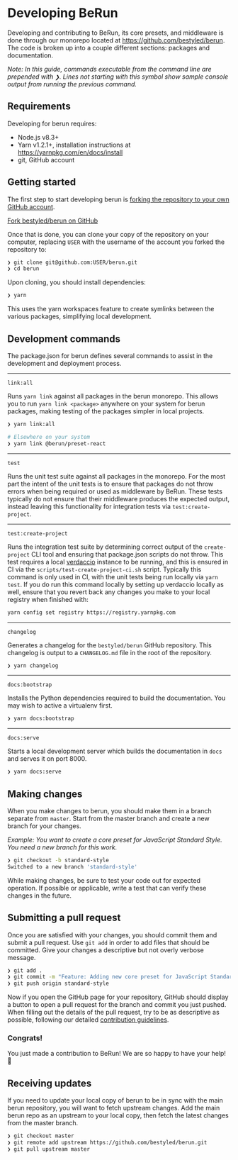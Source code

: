 # Developing BeRun

Developing and contributing to BeRun, its core presets, and middleware is done through our monorepo located at
https://github.com/bestyled/berun. The code is broken up into a couple different sections:
packages and documentation.

_Note: In this guide, commands executable from the command line are prepended with `❯`. Lines not starting
with this symbol show sample console output from running the previous command._

## Requirements

Developing for berun requires:

- Node.js v8.3+
- Yarn v1.2.1+, installation instructions at https://yarnpkg.com/en/docs/install
- git, GitHub account

## Getting started

The first step to start developing berun is
[forking the repository to your own GitHub account](https://help.github.com/articles/fork-a-repo/).

<a href="https://github.com/bestyled/berun/fork" target="_blank">Fork bestyled/berun on GitHub</a>

Once that is done, you can clone your copy of the repository on your computer, replacing `USER` with the username
of the account you forked the repository to:

```bash
❯ git clone git@github.com:USER/berun.git
❯ cd berun
```

Upon cloning, you should install dependencies:

```bash
❯ yarn
```

This uses the yarn workspaces feature to create symlinks between the various packages, simplifying local development.

## Development commands

The package.json for berun defines several commands to assist in the development and deployment process.

---

`link:all`

Runs `yarn link` against all packages in the berun monorepo. This allows you to run `yarn link <package>`
anywhere on your system for berun packages, making testing of the packages simpler in local projects.

```bash
❯ yarn link:all

# Elsewhere on your system
❯ yarn link @berun/preset-react
```

---

`test`

Runs the unit test suite against all packages in the monorepo. For the most part
the intent of the unit tests is to ensure that packages do not throw errors
when being required or used as middleware by BeRun. These tests typically
do not ensure that their middleware produces the expected output, instead
leaving this functionality for integration tests via `test:create-project`.

---

`test:create-project`

Runs the integration test suite by determining correct output of the
`create-project` CLI tool and ensuring that package.json scripts do not throw.
This test requires a local [verdaccio](https://www.verdaccio.org/) instance
to be running, and this is ensured in CI via the
`scripts/test-create-project-ci.sh` script. Typically this command is only used
in CI, with the unit tests being run locally via `yarn test`. If you do run
this command locally by setting up verdaccio locally as well, ensure that
you revert back any changes you make to your local registry when finished with:

```bash
yarn config set registry https://registry.yarnpkg.com
``` 

---

`changelog`

Generates a changelog for the `bestyled/berun` GitHub repository. This changelog is output to a
`CHANGELOG.md` file in the root of the repository.

```bash
❯ yarn changelog
```

---

`docs:bootstrap`

Installs the Python dependencies required to build the documentation. You may wish to active a virtualenv first.

```bash
❯ yarn docs:bootstrap
```

---

`docs:serve`

Starts a local development server which builds the documentation in `docs` and serves it on port 8000.

```bash
❯ yarn docs:serve
```

## Making changes

When you make changes to berun, you should make them in a branch separate from `master`. Start from the
master branch and create a new branch for your changes.

_Example: You want to create a core preset for JavaScript Standard Style. You need a new branch for this work._

```bash
❯ git checkout -b standard-style
Switched to a new branch 'standard-style'
```

While making changes, be sure to test your code out for expected operation. If possible or applicable, write a
test that can verify these changes in the future.

## Submitting a pull request

Once you are satisfied with your changes, you should commit them and submit a pull request. Use `git add`
in order to add files that should be committed. Give your changes a descriptive but not overly verbose message.

```bash
❯ git add .
❯ git commit -m "Feature: Adding new core preset for JavaScript Standard Style"
❯ git push origin standard-style
```

Now if you open the GitHub page for your repository, GitHub should display a button to open a pull request for
the branch and commit you just pushed. When filling out the details of the pull request, try to be as descriptive
as possible, following our detailed [contribution guidelines](./index.md).

### Congrats!

You just made a contribution to BeRun! We are so happy to have your help! 🎉

## Receiving updates

If you need to update your local copy of berun to be in sync with the main berun repository, you
will want to fetch upstream changes. Add the main berun repo as an upstream to your local copy, then fetch
the latest changes from the master branch.

```bash
❯ git checkout master
❯ git remote add upstream https://github.com/bestyled/berun.git
❯ git pull upstream master
```

